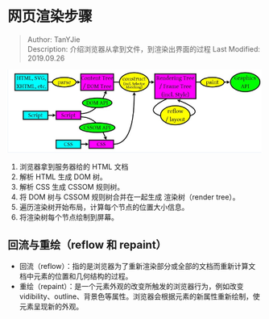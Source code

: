 # 网页渲染步骤
> Author: TanYJie  
> Description: 介绍浏览器从拿到文件，到渲染出界面的过程 
> Last Modified: 2019.09.26


<div>
  <img src="./image/回流和重绘.png"/>
</div>

1. 浏览器拿到服务器给的 HTML 文档
2. 解析 HTML 生成 DOM 树。
3. 解析 CSS 生成 CSSOM 规则树。
4. 将 DOM 树与 CSSOM 规则树合并在一起生成 渲染树（render tree）。
5. 遍历渲染树开始布局，计算每个节点的位置大小信息。
6. 将渲染树每个节点绘制到屏幕。


## 回流与重绘（reflow 和 repaint）
* 回流（reflow）：指的是浏览器为了重新渲染部分或全部的文档而重新计算文档中元素的位置和几何结构的过程。
* 重绘（repaint）：是一个元素外观的改变所触发的浏览器行为，例如改变 vidibility、outline、背景色等属性。浏览器会根据元素的新属性重新绘制，使元素呈现新的外观。
